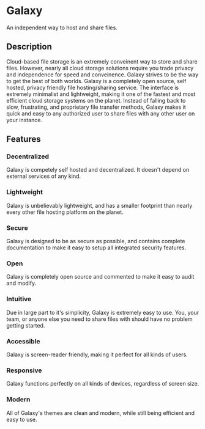# Galaxy

An independent way to host and share files.


## Description

Cloud-based file storage is an extremely conveinent way to store and share files. However, nearly all cloud storage solutions require you trade privacy and independence for speed and conveinence. Galaxy strives to be the way to get the best of both worlds. Galaxy is a completely open source, self hosted, privacy friendly file hosting/sharing service. The interface is extremely minimalist and lightweight, making it one of the fastest and most efficient cloud storage systems on the planet. Instead of falling back to slow, frustrating, and proprietary file transfer methods, Galaxy makes it quick and easy to any authorized user to share files with any other user on your instance.


## Features

### Decentralized

Galaxy is competely self hosted and decentralized. It doesn't depend on external services of any kind.

### Lightweight

Galaxy is unbelievably lightweight, and has a smaller footprint than nearly every other file hosting platform on the planet.

### Secure

Galaxy is designed to be as secure as possible, and contains complete documentation to make it easy to setup all integrated security features.

### Open

Galaxy is completely open source and commented to make it easy to audit and modify.

### Intuitive

Due in large part to it's simplicity, Galaxy is extremely easy to use. You, your team, or anyone else you need to share files with should have no problem getting started.

### Accessible

Galaxy is screen-reader friendly, making it perfect for all kinds of users.

### Responsive

Galaxy functions perfectly on all kinds of devices, regardless of screen size.

### Modern

All of Galaxy's themes are clean and modern, while still being efficient and easy to use.
